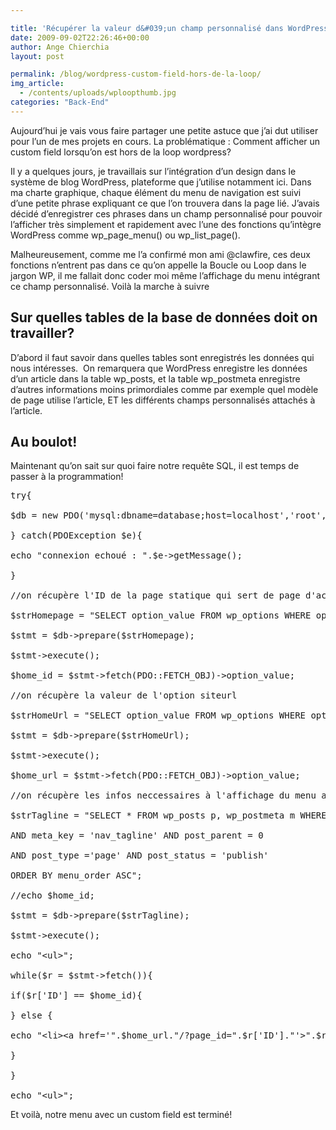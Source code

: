 ```yaml
---

title: 'Récupérer la valeur d&#039;un champ personnalisé dans WordPress hors de la Boucle'
date: 2009-09-02T22:26:46+00:00
author: Ange Chierchia
layout: post

permalink: /blog/wordpress-custom-field-hors-de-la-loop/
img_article:
  - /contents/uploads/wploopthumb.jpg
categories: "Back-End"
---
```

Aujourd&rsquo;hui je vais vous faire partager une petite astuce que j&rsquo;ai dut utiliser pour l&rsquo;un de mes projets en cours. La problématique : Comment afficher un custom field lorsqu&rsquo;on est hors de la loop wordpress?<!--more-->

Il y a quelques jours, je travaillais sur l&rsquo;intégration d&rsquo;un design dans le système de blog WordPress, plateforme que j&rsquo;utilise notamment ici. Dans ma charte graphique, chaque élément du menu de navigation est suivi d&rsquo;une petite phrase expliquant ce que l&rsquo;on trouvera dans la page lié. J&rsquo;avais décidé d&rsquo;enregistrer ces phrases dans un champ personnalisé pour pouvoir l&rsquo;afficher très simplement et rapidement avec l&rsquo;une des fonctions qu&rsquo;intègre WordPress comme wp\_page\_menu() ou wp\_list\_page().

Malheureusement, comme me l&rsquo;a confirmé mon ami @clawfire, ces deux fonctions n&rsquo;entrent pas dans ce qu&rsquo;on appelle la Boucle ou Loop dans le jargon WP, il me fallait donc coder moi même l&rsquo;affichage du menu intégrant ce champ personnalisé. Voilà la marche à suivre

## Sur quelles tables de la base de données doit on travailler?

D&rsquo;abord il faut savoir dans quelles tables sont enregistrés les données qui nous intéresses.  On remarquera que WordPress enregistre les données d&rsquo;un article dans la table wp\_posts, et la table wp\_postmeta enregistre d&rsquo;autres informations moins primordiales comme par exemple quel modèle de page utilise l&rsquo;article, ET les différents champs personnalisés attachés à l&rsquo;article.

## Au boulot!

Maintenant qu&rsquo;on sait sur quoi faire notre requête SQL, il est temps de passer à la programmation!

<pre class="brush:php">try{

$db = new PDO('mysql:dbname=database;host=localhost','root','pass');

} catch(PDOException $e){

echo "connexion echoué : ".$e-&gt;getMessage();

}

//on récupère l'ID de la page statique qui sert de page d'accueil du site

$strHomepage = "SELECT option_value FROM wp_options WHERE option_name = 'page_on_front'";

$stmt = $db-&gt;prepare($strHomepage);

$stmt-&gt;execute();

$home_id = $stmt-&gt;fetch(PDO::FETCH_OBJ)-&gt;option_value;

//on récupère la valeur de l'option siteurl

$strHomeUrl = "SELECT option_value FROM wp_options WHERE option_name = 'siteurl'";

$stmt = $db-&gt;prepare($strHomeUrl);

$stmt-&gt;execute();

$home_url = $stmt-&gt;fetch(PDO::FETCH_OBJ)-&gt;option_value;

//on récupère les infos neccessaires à l'affichage du menu avec la taglines

$strTagline = "SELECT * FROM wp_posts p, wp_postmeta m WHERE p.ID = m.post_id

AND meta_key = 'nav_tagline' AND post_parent = 0

AND post_type ='page' AND post_status = 'publish'

ORDER BY menu_order ASC";

//echo $home_id;

$stmt = $db-&gt;prepare($strTagline);

$stmt-&gt;execute();

echo "&lt;ul&gt;";

while($r = $stmt-&gt;fetch()){

if($r['ID'] == $home_id){

} else {

echo "&lt;li&gt;&lt;a href='".$home_url."/?page_id=".$r['ID']."'&gt;".$r['post_title']."&lt;span&gt;".$r['meta_value']."&lt;/span&gt;&lt;/a&gt;&lt;/li&gt;";

}

}

echo "&lt;ul&gt;";</pre>

Et voilà, notre menu avec un custom field est terminé!